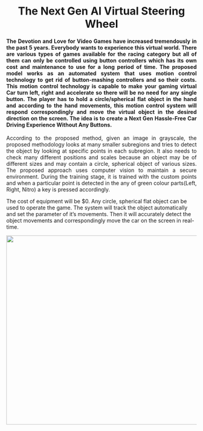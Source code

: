 <h1 align="center">The Next Gen AI Virtual Steering Wheel</h1>

<div align= "justify">
  <h4 align= "justify">The Devotion and Love for Video Games have increased tremendously in the past 5 years. Everybody wants to experience this virtual world. There are various types of games available for the racing category but all of them can only be controlled using button controllers which has its own cost and maintenance to use for a long period of time. The proposed model works as an automated system that uses motion control technology to get rid of button-mashing controllers and so their costs. This motion control technology is capable to make your gaming virtual Car turn left, right and accelerate so there will be no need for any single button. The player has to hold a circle/spherical flat object in the hand and according to the hand movements, this motion control system will respond correspondingly and move the virtual object in the desired direction on the screen. The idea is to create a Next Gen Hassle-Free Car Driving Experience Without Any Buttons.</h4>
</div>         

<p align="justify">
According to the proposed method, given an image in grayscale, the proposed methodology looks at many smaller subregions and tries to detect the object by looking at specific points in each subregion. It also needs to check many different positions and scales because an object may be of different sizes and may contain a circle, spherical object of various sizes. The proposed approach uses computer vision to maintain a secure environment. During the training stage, it is trained with the custom points and when a particular point is detected in the any of green colour parts(Left, Right, Nitro) a key is pressed accordingly.
  
The cost of equipment will be $0. Any circle, spherical flat object can be used to operate the game. The system will track the object automatically and set the parameter of it’s movements. Then it will accurately detect the object movements and correspondingly move the car on the screen in real-time. 
</p>

<p align="center"><img src="https://www.pyimagesearch.com/wp-content/uploads/2020/04/face_mask_detection_result01.jpg" width="600" height="500"></p>
